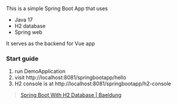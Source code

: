 

This is a simple Spring Boot App that uses 

- Java 17
- H2 database
- Spring web

It serves as the backend for Vue app

### Start guide

1. run DemoApplication
2. visit http://localhost:8081/springbootapp/hello
3. H2 console is at http://localhost:8081/springbootapp/h2-console

> [Spring Boot With H2 Database | Baeldung](https://www.baeldung.com/spring-boot-h2-database)